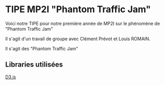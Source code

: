 # TIPE MP2I "Phantom Traffic Jam"

Voici notre TIPE pour notre première année de MP2I sur le phénomène de "Phantom Traffic Jam"

Il s'agit d'un travail de groupe avec Clément Prévot et Louis ROMAIN.

Il s'agit des "Phantom Traffic Jam"

## Libraries utilisées

[D3.js](https://d3js.org/)
